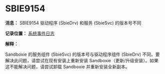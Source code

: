 # SBIE9154

**消息：** SBIE9154 驱动程序 (SbieDrv) 和服务 (SbieSvc) 的版本号不同

**记录位置：** [系统事件日志](SystemEventLog.md)

**解释：**

Sandboxie 的服务组件 (SbieSvc) 的版本号与驱动程序组件 (SbieDrv) 不同。要解决此问题，请尝试在现有安装上重新安装 Sandboxie（更新/升级安装）。如果这不能解决问题，请尝试卸载 Sandboxie 并重新安装全新副本。

